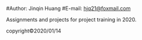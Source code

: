 #Author: Jinqin Huang
#E-mail: hjq21@foxmail.com

Assignments and projects for project training in 2020.


copyright©2020/01/14
